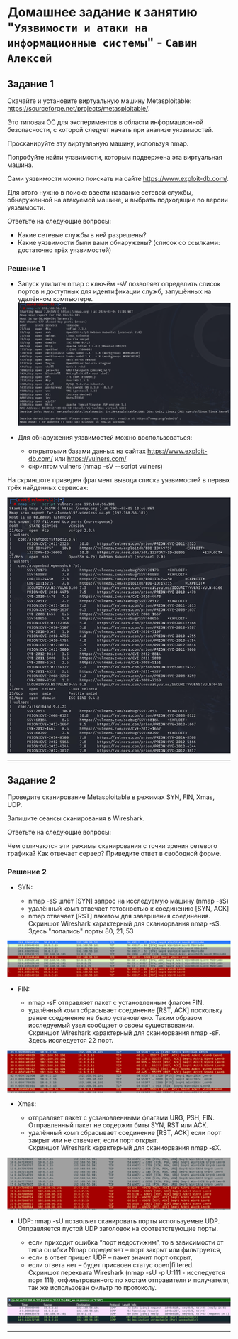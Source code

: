 # Домашнее задание к занятию "`Уязвимости и атаки на информационные системы`" - `Савин Алексей`

## Задание 1
Скачайте и установите виртуальную машину Metasploitable: https://sourceforge.net/projects/metasploitable/.

Это типовая ОС для экспериментов в области информационной безопасности, с которой следует начать при анализе уязвимостей.

Просканируйте эту виртуальную машину, используя nmap.

Попробуйте найти уязвимости, которым подвержена эта виртуальная машина.

Сами уязвимости можно поискать на сайте https://www.exploit-db.com/.

Для этого нужно в поиске ввести название сетевой службы, обнаруженной на атакуемой машине, и выбрать подходящие по версии уязвимости.

Ответьте на следующие вопросы:
- Какие сетевые службы в ней разрешены?
- Какие уязвимости были вами обнаружены? (список со ссылками: достаточно трёх уязвимостей)


### Решение 1   

- Запуск утилиты nmap c ключём -sV позволяет определить список портов и доступных для идентификации служб, запущённых на удалённом компьютере.  
![Task_1_1](https://github.com/AI-Savin/hw_vulnerabilities_and_attacks_on_IS/blob/main/img/Task_1_1.png)

- Для обнаружения уязвимостей можно воспользоваться:
    - открытоыми базами данных на сайтах https://www.exploit-db.com/ или https://vulners.com/  
    - скриптом vulners (nmap -sV --script vulners)

На скриншоте приведен фрагмент вывода списка уязвимостей в первых трёх найденных сервисах:

![Task_1_2](https://github.com/AI-Savin/hw_vulnerabilities_and_attacks_on_IS/blob/main/img/Task_1_2.png)
 
---

## Задание 2  

Проведите сканирование Metasploitable в режимах SYN, FIN, Xmas, UDP.

Запишите сеансы сканирования в Wireshark.

Ответьте на следующие вопросы:

Чем отличаются эти режимы сканирования с точки зрения сетевого трафика?
Как отвечает сервер?
Приведите ответ в свободной форме.

### Решение 2
- SYN:

    - nmap -sS шлёт [SYN] запрос на исследуемую машину (nmap -sS)  
    - удалённый комп отвечает готовностью к соединению [SYN, ACK]  
    - nmap отвечает [RST] пакетом для завершения соединения.  
Скриншот Wireshark характерный для сканиорвания nmap -sS. Здесь "попались" порты 80, 21, 53  

![Task_2_1](https://github.com/AI-Savin/hw_vulnerabilities_and_attacks_on_IS/blob/main/img/Task_2_1.png)   

- FIN:

    - nmap -sF отправляет пакет с установленным флагом FIN.
    - удалённый комп сбрасывает соединение [RST, ACK] поскольку ранее соединение не было установлено. Таким образом исследуемый узел сообщает о своем существовании.  
Скриншот Wireshark характерный для сканиорвания nmap -sF. Здесь исследуется 22 порт.  

![Task_2_2](https://github.com/AI-Savin/hw_vulnerabilities_and_attacks_on_IS/blob/main/img/Task_2_2.png)  

- Xmas:

    - отправляет пакет с установленными флагами URG, PSH, FIN. Отправленный пакет не содержит биты SYN, RST или ACK.
    - удалённый комп сбрасывает соединение [RST, ACK] если порт закрыт или не отвечает, если порт открыт.  
Скриншот Wireshark характерный для сканиорвания nmap -sX.  

![Task_2_3](https://github.com/AI-Savin/hw_vulnerabilities_and_attacks_on_IS/blob/main/img/Task_2_3.png)

- UDP:
nmap -sU позволяет сканировать порты используемые UDP. Отправляется пустой UDP заголовок на соответствующие порты.

    - если приходит ошибка “порт недостижим”, то в зависимости от типа ошибки Nmap определяет – порт закрыт или фильтруется,
    - если в ответ пришел UDP – пакет значит порт открыт,
    - если ответа нет – будет присвоен статус open|filtered.  
Скриншот перехвата Wireshark (nmap -sU -p U:111 - исследуется порт 111), отфильтрованного по хостам отправителя и получателя, так же использован фильтр по протоколу.

![Task_2_4](https://github.com/AI-Savin/hw_vulnerabilities_and_attacks_on_IS/blob/main/img/Task_2_4.png)  

---
